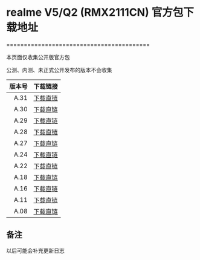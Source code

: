 # realme V5/Q2 (RMX2111CN) 官方包下载地址

=========================================

本页面仅收集公开版官方包

公测、内测、未正式公开发布的版本不会收集

版本号   | 下载链接
-------:|:-------------------------
A.31     | [下载直链](https://download.c.realme.com/osupdate/RMX2111_11_OTA_0310_all_JEmU4E3I6V6a.ozip)
A.30     | [下载直链](https://download.c.realme.com/osupdate/RMX2111_11_OTA_0300_all_bJRowbrIvv35.ozip)
A.29     | [下载直链](https://download.c.realme.com/osupdate/RMX2111_11_OTA_0290_all_SPWCkIR28bC9.ozip)
A.28     | [下载直链](https://download.c.realme.com/osupdate/RMX2111_11_OTA_0280_all_bbjZxaJQWKaU.ozip)
A.27     | [下载直链](https://download.c.realme.com/osupdate/RMX2111_11_OTA_0270_all_BvDO0UMfTIg7.ozip)
A.24     | [下载直链](https://download.c.realme.com/osupdate/RMX2111_11_OTA_0240_all_HuL4e2QCCj1K.ozip)
A.22     | [下载直链](https://download.c.realme.com/osupdate/RMX2111_11_OTA_0220_all_m3JrDuHCd9y2.ozip)
A.18     | [下载直链](https://download.c.realme.com/osupdate/RMX2111_11_OTA_0180_all_5bfdTuXpA4hF.ozip)
A.16     | [下载直链](https://download.c.realme.com/osupdate/RMX2111_11_OTA_0160_all_beZRdCTHtZIP.ozip)
A.11     | [下载直链](https://download.c.realme.com/osupdate/RMX2111_11_OTA_0100_all_XYS89N5XtuFq.ozip)
A.08     | [下载直链](https://download.c.realme.com/osupdate/RMX2111_11_OTA_0080_all_Z4ZThCKajyIs.ozip)

## 备注

以后可能会补充更新日志
